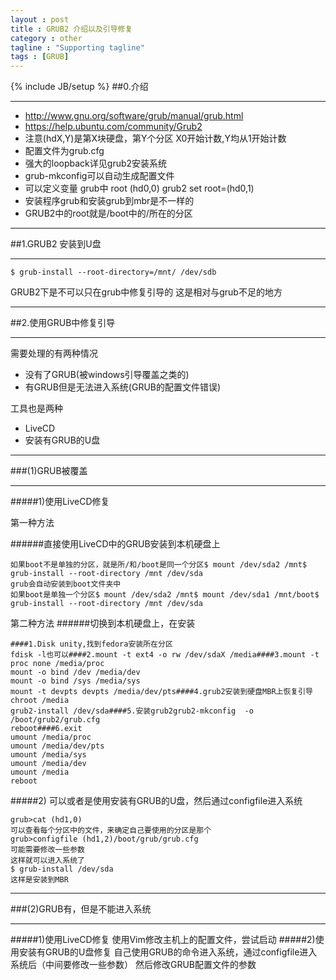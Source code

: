 ```yaml
---
layout : post
title : GRUB2 介绍以及引导修复
category : other
tagline : "Supporting tagline"
tags : [GRUB]
---
```

{% include JB/setup %}
##0.介绍
***
* http://www.gnu.org/software/grub/manual/grub.html
* https://help.ubuntu.com/community/Grub2
* 注意(hdX,Y)是第X块硬盘，第Y个分区 X0开始计数,Y均从1开始计数 
* 配置文件为grub.cfg
* 强大的loopback详见grub2安装系统
* grub-mkconfig可以自动生成配置文件
* 可以定义变量 grub中 root (hd0,0) grub2 set root=(hd0,1)
* 安装程序grub和安装grub到mbr是不一样的
* GRUB2中的root就是/boot中的/所在的分区
***
##1.GRUB2 安装到U盘
***
```
$ grub-install --root-directory=/mnt/ /dev/sdb
```
GRUB2下是不可以只在grub中修复引导的 这是相对与grub不足的地方

***
##2.使用GRUB中修复引导
***

需要处理的有两种情况

* 没有了GRUB(被windows引导覆盖之类的)
* 有GRUB但是无法进入系统(GRUB的配置文件错误)

工具也是两种

* LiveCD
* 安装有GRUB的U盘

*** 
###(1)GRUB被覆盖
***
#####1)使用LiveCD修复

第一种方法

######直接使用LiveCD中的GRUB安装到本机硬盘上
```
如果boot不是单独的分区，就是所/和/boot是同一个分区$ mount /dev/sda2 /mnt$ grub-install --root-directory /mnt /dev/sda
grub会自动安装到boot文件夹中
如果boot是单独一个分区$ mount /dev/sda2 /mnt$ mount /dev/sda1 /mnt/boot$ grub-install --root-directory /mnt /dev/sda
```

第二种方法
######切换到本机硬盘上，在安装
```
####1.Disk unity,找到fedora安装所在分区
fdisk -l也可以####2.mount -t ext4 -o rw /dev/sdaX /media####3.mount -t proc none /media/proc
mount -o bind /dev /media/dev
mount -o bind /sys /media/sys
mount -t devpts devpts /media/dev/pts####4.grub2安装到硬盘MBR上恢复引导chroot /media
grub2-install /dev/sda####5.安装grub2grub2-mkconfig  -o  /boot/grub2/grub.cfg
reboot####6.exit
umount /media/proc
umount /media/dev/pts
umount /media/sys
umount /media/dev
umount /media
reboot
```

#####2) 可以或者是使用安装有GRUB的U盘，然后通过configfile进入系统
 ```
grub>cat (hd1,0)
可以查看每个分区中的文件，来确定自己要使用的分区是那个
grub>configfile (hd1,2)/boot/grub/grub.cfg
可能需要修改一些参数
这样就可以进入系统了
$ grub-install /dev/sda
这样是安装到MBR
```
****
###(2)GRUB有，但是不能进入系统
****
#####1)使用LiveCD修复
使用Vim修改主机上的配置文件，尝试启动
#####2)使用安装有GRUB的U盘修复
自己使用GRUB的命令进入系统，通过configfile进入系统后（中间要修改一些参数）
然后修改GRUB配置文件的参数

